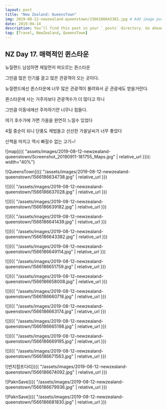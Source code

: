 ```yaml
---
layout: post
title: "New Zealand: QueensTown"
img: 2019-08-12-newzealand-queenstown/1566186643382.jpg # Add image post (optional)
date: 2019-04-14
description: You’ll find this post in your `_posts` directory. Go ahead and edit it and re-build the site to see your changes. # Add post description (optional)
tag: [Travel, NewZealand, QueensTown]
---
```


## NZ Day 17. 매력적인 퀸스타운

뉴질랜드 남섬하면 제일먼저 떠오르는 퀸스타운

그만큼 많은 인기를 끌고 많은 관광객이 오는 곳이다.

뉴질랜드에선 퀸스타운에 너무 많은 관광객이 몰려와서 곧 관광세도 받을거란다.

퀸스타운에 사는 거주자보다 관광객수가 더 많다고 하니

그만큼 이동네에선 주차하기란 너무나 힘들다.

여기 호수가에 가면 가을을 완연히 느낄수 있었다

4월 중순이 되니 단풍도 제법들고 선선한 가을날씨가 너무 좋았다

산책을 마치고 역시 빠질수 없는 고기~!

![map]({{ "assets/images/2019-08-12-newzealand-queenstown/Screenshot_20190911-181755_Maps.jpg" | relative_url }}){: width="40%"}

![QueensTown]({{ "/assets/images/2019-08-12-newzealand-queenstown/1566186634738.jpg" | relative_url }})

![]({{ "/assets/images/2019-08-12-newzealand-queenstown/1566186637028.jpg" | relative_url }})

![]({{ "/assets/images/2019-08-12-newzealand-queenstown/1566186639182.jpg" | relative_url }})

![]({{ "/assets/images/2019-08-12-newzealand-queenstown/1566186641439.jpg" | relative_url }})

![]({{ "/assets/images/2019-08-12-newzealand-queenstown/1566186643382.jpg" | relative_url }})

![]({{ "/assets/images/2019-08-12-newzealand-queenstown/1566186649114.jpg" | relative_url }})

![]({{ "/assets/images/2019-08-12-newzealand-queenstown/1566186651759.jpg" | relative_url }})

![]({{ "/assets/images/2019-08-12-newzealand-queenstown/1566186658008.jpg" | relative_url }})

![]({{ "/assets/images/2019-08-12-newzealand-queenstown/1566186660718.jpg" | relative_url }})

![]({{ "/assets/images/2019-08-12-newzealand-queenstown/1566186663174.jpg" | relative_url }})

![]({{ "/assets/images/2019-08-12-newzealand-queenstown/1566186665198.jpg" | relative_url }})

![]({{ "/assets/images/2019-08-12-newzealand-queenstown/1566186669195.jpg" | relative_url }})

![]({{ "/assets/images/2019-08-12-newzealand-queenstown/1566186671563.jpg" | relative_url }})

![번지점프다리]({{ "/assets/images/2019-08-12-newzealand-queenstown/1566186674092.jpg" | relative_url }})

![PaknSave]({{ "/assets/images/2019-08-12-newzealand-queenstown/1566186679936.jpg" | relative_url }})

![PaknSave]({{ "/assets/images/2019-08-12-newzealand-queenstown/1566186681830.jpg" | relative_url }})
